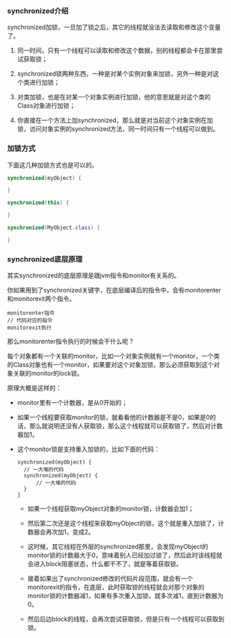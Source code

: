 ### synchronized介绍

synchronized加锁，一旦加了锁之后，其它的线程就没法去读取和修改这个变量了。

1. 同一时间，只有一个线程可以读取和修改这个数据，别的线程都会卡在那里尝试获取锁；

2. synchronized锁两种东西，一种是对某个实例对象来加锁，另外一种是对这个类进行加锁；

3. 对类加锁，也是在对某一个对象实例进行加锁，他的意思就是对这个类的Class对象进行加锁；
4. 你直接在一个方法上加synchronized，那么就是对当前这个对象实例在加锁，访问对象实例的synchronized方法，同一时间只有一个线程可以做到。

### 加锁方式

下面这几种加锁方式也是可以的。

```java
synchronized(myObject) {

}

synchronized(this) {

}

synchronized(MyObject.class) {

}
```

### synchronized底层原理

其实synchronized的底层原理是跟jvm指令和monitor有关系的。

你如果用到了synchronized关键字，在底层编译后的指令中，会有monitorenter和monitorexit两个指令。

```
monitorenter指令
// 代码对应的指令
monitorexit执行
```

那么monitorenter指令执行的时候会干什么呢？

每个对象都有一个关联的monitor，比如一个对象实例就有一个monitor，一个类的Class对象也有一个monitor，如果要对这个对象加锁，那么必须获取到这个对象关联的monitor的lock锁。

原理大概是这样的：

- monitor里有一个计数器，是从0开始的；

- 如果一个线程要获取monitor的锁，就看看他的计数器是不是0，如果是0的话，那么就说明还没有人获取锁，那么这个线程就可以获取锁了，然后对计数器加1。

- 这个monitor锁是支持重入加锁的，比如下面的代码：

  ```
  synchronized(myObject) {
  	// 一大堆的代码
  	synchronized(myObject) {
  		// 一大堆的代码
  	}
  }
  ```

  - 如果一个线程获取myObject对象的monitor锁，计数器会加1；

  - 然后第二次还是这个线程来获取myObject的锁，这个就是重入加锁了，计数器会再次加1，变成2。
  - 这时候，其它线程在外层的synchronized那里，会发现myObject的monitor锁的计数器大于0，意味着别人已经加过锁了，然后此时该线程就会进入block阻塞状态，什么都干不了，就是等着获取锁。
  - 接着如果出了synchronized修改的代码片段范围，就会有一个monitorexit的指令，在底层，此时获取锁的线程就会对那个对象的monitor锁的计数器减1，如果有多次重入加锁，就多次减1，直到计数器为0。
  - 然后后边block的线程，会再次尝试获取锁，但是只有一个线程可以获取到锁。